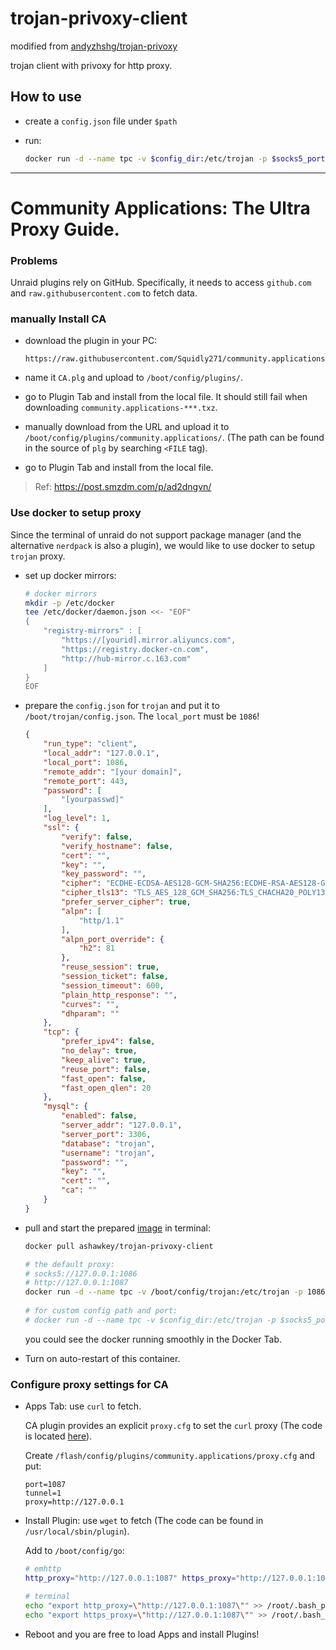 # trojan-privoxy-client

modified from [andyzhshg/trojan-privoxy](https://hub.docker.com/r/andyzhshg/trojan-privoxy/dockerfile)

trojan client with privoxy for http proxy.

## How to use

* create a `config.json` file under `$path`
* run:

  ```bash
  docker run -d --name tpc -v $config_dir:/etc/trojan -p $socks5_port:1086 -p $http_port:1087 ashawkey/trojan-privoxy-client
  ```

----------

# Community Applications: The Ultra Proxy Guide.



### Problems

Unraid plugins rely on GitHub. Specifically, it needs to access `github.com` and `raw.githubusercontent.com` to fetch data.



### manually Install CA

* download the plugin in your PC:

  ```
  https://raw.githubusercontent.com/Squidly271/community.applications/master/plugins/community.applications.plg
  ```

* name it `CA.plg` and upload to `/boot/config/plugins/`.

* go to Plugin Tab and install from the local file. It should still fail when downloading `community.applications-***.txz`.

* manually download from the URL and upload it to `/boot/config/plugins/community.applications/`. (The path can be found in the source of `plg` by searching `<FILE` tag).

* go to Plugin Tab and install from the local file.



> Ref: https://post.smzdm.com/p/ad2dngvn/



### Use docker to setup proxy

Since the terminal of unraid do not support package manager (and the alternative  `nerdpack` is also a plugin), we would like to use docker to setup `trojan` proxy.

* set up docker mirrors:

  ```bash
  # docker mirrors
  mkdir -p /etc/docker
  tee /etc/docker/daemon.json <<- "EOF"
  {
      "registry-mirrors" : [
          "https://[yourid].mirror.aliyuncs.com",
          "https://registry.docker-cn.com",
          "http://hub-mirror.c.163.com"
      ]
  }
  EOF
  ```

  

* prepare the `config.json` for `trojan` and put it to `/boot/trojan/config.json`. The `local_port` must be `1086`!

  ```json
  {
      "run_type": "client",
      "local_addr": "127.0.0.1",
      "local_port": 1086,
      "remote_addr": "[your domain]",
      "remote_port": 443,
      "password": [
          "[yourpasswd]"
      ],
      "log_level": 1,
      "ssl": {
          "verify": false,
          "verify_hostname": false,
          "cert": "",
          "key": "",
          "key_password": "",
          "cipher": "ECDHE-ECDSA-AES128-GCM-SHA256:ECDHE-RSA-AES128-GCM-SHA256:ECDHE-ECDSA-AES256-GCM-SHA384:ECDHE-RSA-AES256-GCM-SHA384:ECDHE-ECDSA-CHACHA20-POLY1305:ECDHE-RSA-CHACHA20-POLY1305:DHE-RSA-AES128-GCM-SHA256:DHE-RSA-AES256-GCM-SHA384",
          "cipher_tls13": "TLS_AES_128_GCM_SHA256:TLS_CHACHA20_POLY1305_SHA256:TLS_AES_256_GCM_SHA384",
          "prefer_server_cipher": true,
          "alpn": [
              "http/1.1"
          ],
          "alpn_port_override": {
              "h2": 81
          },
          "reuse_session": true,
          "session_ticket": false,
          "session_timeout": 600,
          "plain_http_response": "",
          "curves": "",
          "dhparam": ""
      },
      "tcp": {
          "prefer_ipv4": false,
          "no_delay": true,
          "keep_alive": true,
          "reuse_port": false,
          "fast_open": false,
          "fast_open_qlen": 20
      },
      "mysql": {
          "enabled": false,
          "server_addr": "127.0.0.1",
          "server_port": 3306,
          "database": "trojan",
          "username": "trojan",
          "password": "",
          "key": "",
          "cert": "",
          "ca": ""
      }
  }
  ```

* pull and start the prepared [image](https://hub.docker.com/repository/docker/ashawkey/trojan-privoxy-client) in terminal:

  ```bash
  docker pull ashawkey/trojan-privoxy-client
  
  # the default proxy:
  # socks5://127.0.0.1:1086
  # http://127.0.0.1:1087
  docker run -d --name tpc -v /boot/config/trojan:/etc/trojan -p 1086:1086 -p 1087:1087 ashawkey/trojan-privoxy-client
    
  # for custom config path and port:
  # docker run -d --name tpc -v $config_dir:/etc/trojan -p $socks5_port:1086 -p $http_port:1087 ashawkey/trojan-privoxy-client
  ```

  you could see the docker running smoothly in the Docker Tab. 

* Turn on auto-restart of this container.



### Configure proxy settings for CA

* Apps Tab: use `curl` to fetch.

  CA plugin provides an explicit `proxy.cfg` to set the `curl` proxy (The code is located [here](https://github.com/Squidly271/community.applications/blob/722f7f489dfbc71382e6dc4a524ee013e29cb344/source/community.applications/usr/local/emhttp/plugins/community.applications/include/helpers.php#L63)).

  Create `/flash/config/plugins/community.applications/proxy.cfg` and put:

  ```
  port=1087
  tunnel=1
  proxy=http://127.0.0.1
  ```

  

* Install Plugin: use `wget` to fetch (The code can be found in `/usr/local/sbin/plugin`).

  Add to `/boot/config/go`:

  ```bash
  # emhttp
  http_proxy="http://127.0.0.1:1087" https_proxy="http://127.0.0.1:1087" /usr/local/sbin/emhttp &
  
  # terminal
  echo "export http_proxy=\"http://127.0.0.1:1087\"" >> /root/.bash_profile 
  echo "export https_proxy=\"http://127.0.0.1:1087\"" >> /root/.bash_profile
  ```

  

* Reboot and you are free to load Apps and install Plugins!


